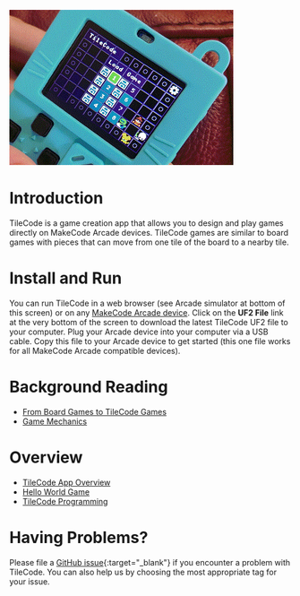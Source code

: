 [![TileCode](pics/meowbit.gif)](https://microsoft.github.io/tilecode/)

# Introduction

TileCode is a game creation app that allows you to design and play games directly on MakeCode Arcade devices. 
TileCode games are similar to board games with pieces that can move from one tile of the board to a nearby tile. 

# Install and Run

You can run TileCode in a web browser (see Arcade simulator at bottom of this screen) or 
on any [MakeCode Arcade device](https://arcade.makecode.com/hardware). Click on
the **UF2 File** link at the very bottom of the screen to download the latest TileCode
UF2 file to your computer. Plug your Arcade device into your computer via a USB cable.
Copy this file to your Arcade device to get started (this one file works for all 
MakeCode Arcade compatible devices).

# Background Reading

* [From Board Games to TileCode Games](board)
* [Game Mechanics](mechanics)

# Overview

* [TileCode App Overview](tilecodeapp)
* [Hello World Game](helloworld)
* [TileCode Programming](language)

# Having Problems?

Please file a [GitHub issue](https://github.com/microsoft/tilecode/issues){:target="_blank"} if you encounter 
a problem with TileCode. You can also help us by choosing the most appropriate tag for your issue. 

